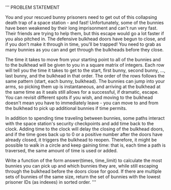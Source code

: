 '''
PROBLEM STATEMENT


You and your rescued bunny prisoners need to get out of this
collapsing death trap of a space station - and fast!
Unfortunately, some of the bunnies have been weakened by
their long imprisonment and can't run very fast.
Their friends are trying to help them, but this escape
would go a lot faster if you also pitched in.
The defensive bulkhead doors have begun to close,
and if you don't make it through in time, you'll be trapped!
You need to grab as many bunnies as you can and get through
the bulkheads before they close.

The time it takes to move from your starting point to all
of the bunnies and to the bulkhead will be given to you in
a square matrix of integers. Each row will tell you the time
it takes to get to the start, first bunny, second bunny, ...,
last bunny, and the bulkhead in that order. The order of
the rows follows the same pattern (start, each bunny, bulkhead).
The bunnies can jump into your arms, so picking them up is
instantaneous, and arriving at the bulkhead at the same time
as it seals still allows for a successful, if dramatic, escape.
You can revisit different spots if you wish, and moving to
the bulkhead doesn't mean you have to immediately leave -
you can move to and from the bulkhead to pick up additional
bunnies if time permits.

In addition to spending time traveling between bunnies, some
paths interact with the space station's security checkpoints
and add time back to the clock. Adding time to the clock will
delay the closing of the bulkhead doors, and if the time goes
back up to 0 or a positive number after the doors have already
closed, it triggers the bulkhead to reopen. Therefore, it might
be possible to walk in a circle and keep gaining time: that is,
each time a path is traversed, the same amount of time is used or added.

Write a function of the form answer(times, time_limit) to calculate
the most bunnies you can pick up and which bunnies they are,
while still escaping through the bulkhead before the doors
close for good. If there are multiple sets of bunnies of the
same size, return the set of bunnies with the lowest prisoner
IDs (as indexes) in sorted order. 
'''